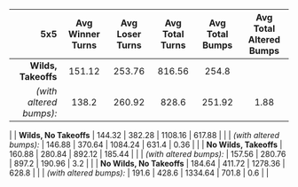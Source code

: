 | 5x5 | Avg Winner Turns | Avg Loser Turns | Avg Total Turns | Avg Total Bumps | Avg Total Altered Bumps |
|-:|:-:|:-:|:-:|:-:|:-:|
| __Wilds, Takeoffs__ | 151.12 | 253.76 | 816.56 | 254.8 |  |
| _(with altered bumps):_ | 138.2 | 260.92 | 828.6 | 251.92 | 1.88 | 
|
| __Wilds, No Takeoffs__ | 144.32 | 382.28 | 1108.16 | 617.88 |  |
| _(with altered bumps):_ | 146.88 | 370.64 | 1084.24 | 631.4 | 0.36 | 
|
| __No Wilds, Takeoffs__ | 160.88 | 280.84 | 892.12 | 185.44 |  |
| _(with altered bumps):_ | 157.56 | 280.76 | 897.2 | 190.96 | 3.2 | 
|
| __No Wilds, No Takeoffs__ | 184.64 | 411.72 | 1278.36 | 628.8 |  |
| _(with altered bumps):_ | 191.6 | 428.6 | 1334.64 | 701.8 | 0.6 | 
|
